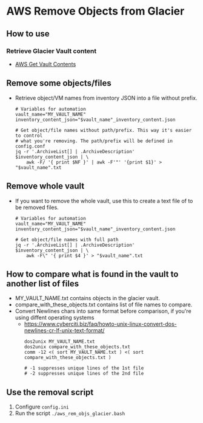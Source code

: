 # AWS Remove Objects from Glacier

## How to use

### Retrieve Glacier Vault content
* [AWS Get Vault Contents](../aws_get_vault_contents/)


## Remove some objects/files
* Retrieve object/VM names from inventory JSON into a file without prefix.
    ~~~
    # Variables for automation
    vault_name="MY_VAULT_NAME"
    inventory_content_json="$vault_name"_inventory_content.json

    # Get object/file names without path/prefix. This way it's easier to control
    # what you're removing. The path/prefix will be defined in config.conf
    jq -r '.ArchiveList[] | .ArchiveDescription' $inventory_content_json | \
        awk -F/ '{ print $NF }' | awk -F'"' '{print $1}' > "$vault_name".txt
    ~~~

## Remove whole vault
* If you want to remove the whole vault, use this to create a text file of to be removed files.
    ~~~
    # Variables for automation
    vault_name="MY_VAULT_NAME"
    inventory_content_json="$vault_name"_inventory_content.json

    # Get object/file names with full path
    jq -r '.ArchiveList[] | .ArchiveDescription' $inventory_content_json | \
        awk -F\" '{ print $4 }' > "$vault_name".txt
    ~~~

## How to compare what is found in the vault to another list of files
* MY_VAULT_NAME.txt contains objects in the glacier vault.
* compare_with_these_objects.txt contains list of file names to compare.
* Convert Newlines chars into same format before comparison, if you're using diffent operating systems
  * https://www.cyberciti.biz/faq/howto-unix-linux-convert-dos-newlines-cr-lf-unix-text-format/
    ~~~ 
    dos2unix MY_VAULT_NAME.txt
    dos2unix compare_with_these_objects.txt
    comm -12 <( sort MY_VAULT_NAME.txt ) <( sort compare_with_these_objects.txt )

    # -1 suppresses unique lines of the 1st file
    # -2 suppresses unique lines of the 2nd file
    ~~~

## Use the removal script
1. Configure `config.ini`
1. Run the script `./aws_rem_objs_glacier.bash`
